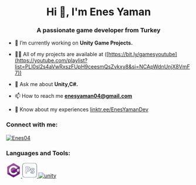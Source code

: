 <h1 align="center">Hi 👋, I'm Enes Yaman</h1>
<h3 align="center">A passionate game developer from Turkey</h3>

- 🔭 I’m currently working on **Unity Game Projects.**

- 👨‍💻 All of my projects are available at ([https://bit.ly/gamesyoutube](https://youtube.com/playlist?list=PLl0sl2s4aVwRxszFUpH9ceesmQsZvkxy8&si=NCApWdnUnjX8VmF7))

- 💬 Ask me about **Unity,C#.**

- 📫 How to reach me **enesyaman04@gmail.com**

- 📄 Know about my experiences [linktr.ee/EnesYamanDev]([https://linktr.ee/ozanvolkan](https://linktr.ee/EnesYamanDev))

<h3 align="left">Connect with me:</h3>
<p align="left">
<a href="https://www.linkedin.com/in/enesyamann/" target="blank"><img align="center" src="https://raw.githubusercontent.com/rahuldkjain/github-profile-readme-generator/master/src/images/icons/Social/linked-in-alt.svg" alt="Enes04" height="30" width="40" /></a>
</p>

<h3 align="left">Languages and Tools:</h3>
<p align="left"> <a href="https://www.w3schools.com/cs/" target="_blank" rel="noreferrer"> <img src="https://raw.githubusercontent.com/devicons/devicon/master/icons/csharp/csharp-original.svg" alt="csharp" width="40" height="40"/> </a> <a href="https://www.photoshop.com/en" target="_blank" rel="noreferrer"> <img src="https://raw.githubusercontent.com/devicons/devicon/master/icons/photoshop/photoshop-line.svg" alt="photoshop" width="40" height="40"/> </a> <a href="https://unity.com/" target="_blank" rel="noreferrer"> <img src="https://www.vectorlogo.zone/logos/unity3d/unity3d-icon.svg" alt="unity" width="40" height="40"/> </a> </p>
